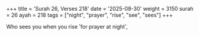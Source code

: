 +++
title = 'Surah 26, Verses 218'
date = '2025-08-30'
weight = 3150
surah = 26
ayah = 218
tags = ["night", "prayer", "rise", "see", "sees"]
+++

Who sees you when you rise ˹for prayer at night˺,